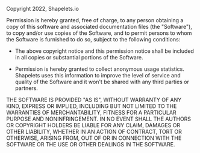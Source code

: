 Copyright 2022, Shapelets.io

Permission is hereby granted, free of charge, to any person obtaining a copy of
this software and associated documentation files (the "Software"), to
copy and/or use copies of the Software, and to permit persons to whom 
the Software is furnished to do so, subject to the following conditions:

- The above copyright notice and this permission notice shall be included in all
copies or substantial portions of the Software.

- Permission is hereby granted to collect anonymous usage statistics. Shapelets 
uses this information to improve the level of service and quality of the 
Software and it won't be shared with any third parties or partners.

THE SOFTWARE IS PROVIDED "AS IS", WITHOUT WARRANTY OF ANY KIND, EXPRESS OR
IMPLIED, INCLUDING BUT NOT LIMITED TO THE WARRANTIES OF MERCHANTABILITY, FITNESS
FOR A PARTICULAR PURPOSE AND NONINFRINGEMENT. IN NO EVENT SHALL THE AUTHORS OR
COPYRIGHT HOLDERS BE LIABLE FOR ANY CLAIM, DAMAGES OR OTHER LIABILITY, WHETHER
IN AN ACTION OF CONTRACT, TORT OR OTHERWISE, ARISING FROM, OUT OF OR IN
CONNECTION WITH THE SOFTWARE OR THE USE OR OTHER DEALINGS IN THE SOFTWARE.
